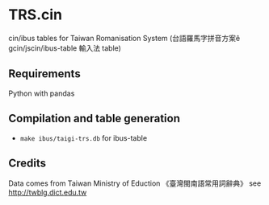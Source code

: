 TRS.cin
=======

cin/ibus tables for Taiwan Romanisation System (台語羅馬字拼音方案ê gcin/jscin/ibus-table 輸入法 table)

Requirements
------------

Python with pandas

Compilation and table generation
---------------------------------

* `make ibus/taigi-trs.db` for ibus-table


Credits
-------

Data comes from Taiwan Ministry of Eduction 《臺灣閩南語常用詞辭典》
see http://twblg.dict.edu.tw
